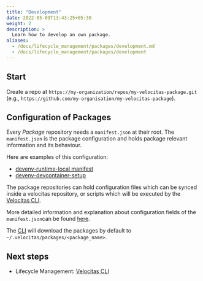 ```yaml
---
title: "Development"
date: 2022-05-09T13:43:25+05:30
weight: 2
description: >
  Learn how to develop an own package.
aliases:
  - /docs/lifecycle_management/packages/development.md
  - /docs/lifecycle_management/packages/development
---
```


## Start

Create a repo at `https://my-organization/repos/my-velocitas-package.git` (e.g., `https://github.com/my-organisation/my-velocitas-package`).

## Configuration of Packages

Every _Package_ repository needs a `manifest.json` at their root. The `manifest.json` is the package configuration and holds package relevant information and its behaviour.

Here are examples of this configuration:

- [devenv-runtime-local manifest](https://github.com/eclipse-velocitas/devenv-runtime-local/blob/main/manifest.json)
- [devenv-devcontainer-setup](https://github.com/eclipse-velocitas/devenv-devcontainer-setup/blob/main/manifest.json)

The package repositories can hold configuration files which can be synced inside a velocitas repository, or scripts which will be executed by the [Velocitas CLI](/docs/lifecycle_management/cli/).
<br/>

More detailed information and explanation about configuration fields of the `manifest.json`can be found [here](https://github.com/eclipse-velocitas/cli/blob/main/docs/features/PACKAGES.md).

The [CLI](/docs/lifecycle_management/cli/) will download the packages by default to `~/.velocitas/packages/<package_name>`.

## Next steps

- Lifecycle Management: [Velocitas CLI](/docs/lifecycle_management/cli/)

